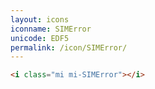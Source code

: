 ```yaml
---
layout: icons
iconname: SIMError
unicode: EDF5
permalink: /icon/SIMError/
---
```


``` html
<i class="mi mi-SIMError"></i>
```
